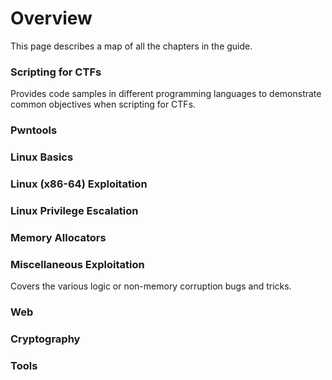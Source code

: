 # Overview

This page describes a map of all the chapters in the guide.

### Scripting for CTFs

Provides code samples in different programming languages to demonstrate common
objectives when scripting for CTFs.

### Pwntools



### Linux Basics



### Linux (x86-64) Exploitation



### Linux Privilege Escalation



### Memory Allocators



### Miscellaneous Exploitation

Covers the various logic or non-memory corruption bugs and tricks.

### Web



### Cryptography



### Tools



